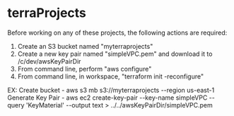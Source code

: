 # terraProjects

Before working on any of these projects, the following actions are required:
1) Create an S3 bucket named "myterraprojects"
2) Create a new key pair named "simpleVPC.pem" and download it to /c/dev/awsKeyPairDir
3) From command line, perform "aws configure"
4) From command line, in workspace, "terraform init -reconfigure" 

EX: Create bucket - aws s3 mb s3://myterraprojects --region us-east-1
Generate Key Pair - aws ec2 create-key-pair --key-name simpleVPC --query 'KeyMaterial' --output text > ../../awsKeyPairDir/simpleVPC.pem
